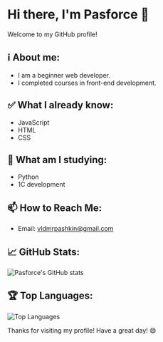 # Hi there, I'm Pasforce 👋

Welcome to my GitHub profile!

## ℹ️ About me:
- I am a beginner web developer.
- I completed courses in front-end development.

## ✅ What I already know:

- JavaScript
- HTML
- CSS

## 📒 What am I studying:

- Python
- 1C development

## 📫 How to Reach Me:

- Email: vldmrpashkin@gmail.com

## 📈 GitHub Stats:

![Pasforce's GitHub stats](https://github-readme-stats.vercel.app/api?username=Pasforce&show_icons=true&theme=radical)

## 🏆 Top Languages:

![Top Languages](https://github-readme-stats.vercel.app/api/top-langs/?username=Pasforce&layout=compact&theme=radical)

Thanks for visiting my profile! Have a great day! 😄
